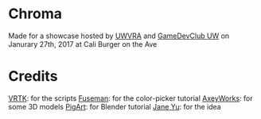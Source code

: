 # Chroma
Made for a showcase hosted by [UWVRA](https://www.facebook.com/groups/uwvra) and [GameDevClub UW](https://www.facebook.com/groups/uwgamedevc/) on Janurary 27th, 2017 at Cali Burger on the Ave

# Credits
[VRTK](https://github.com/thestonefox/VRTK): for the scripts 
[Fuseman](https://www.youtube.com/watch?v=wysIsMEQ3_Y): for the color-picker tutorial
[AxeyWorks](https://www.assetstore.unity3d.com/en/#!/content/58821): for some 3D models
[PigArt](https://www.youtube.com/watch?v=rtO9maU709k): for Blender tutorial
[Jane Yu](http://janejyu.com/): for the idea